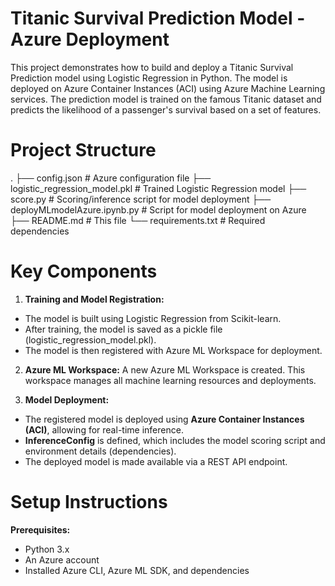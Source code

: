 # Titanic Survival Prediction Model - Azure Deployment
This project demonstrates how to build and deploy a Titanic Survival Prediction model using Logistic Regression in Python. The model is deployed on Azure Container Instances (ACI) using Azure Machine Learning services. The prediction model is trained on the famous Titanic dataset and predicts the likelihood of a passenger's survival based on a set of features.

# Project Structure
.
├── config.json                # Azure configuration file
├── logistic_regression_model.pkl # Trained Logistic Regression model
├── score.py                   # Scoring/inference script for model deployment
├── deployMLmodelAzure.ipynb.py # Script for model deployment on Azure
├── README.md                  # This file
└── requirements.txt           # Required dependencies

# Key Components
1. **Training and Model Registration:**
- The model is built using Logistic Regression from Scikit-learn.
- After training, the model is saved as a pickle file (logistic_regression_model.pkl).
- The model is then registered with Azure ML Workspace for deployment.
2. **Azure ML Workspace:**
A new Azure ML Workspace is created. This workspace manages all machine learning resources and deployments.

3. **Model Deployment:**
- The registered model is deployed using **Azure Container Instances (ACI)**, allowing for real-time inference.
- **InferenceConfig** is defined, which includes the model scoring script and environment details (dependencies).
- The deployed model is made available via a REST API endpoint.
# Setup Instructions
**Prerequisites:**
- Python 3.x
- An Azure account
- Installed Azure CLI, Azure ML SDK, and dependencies
